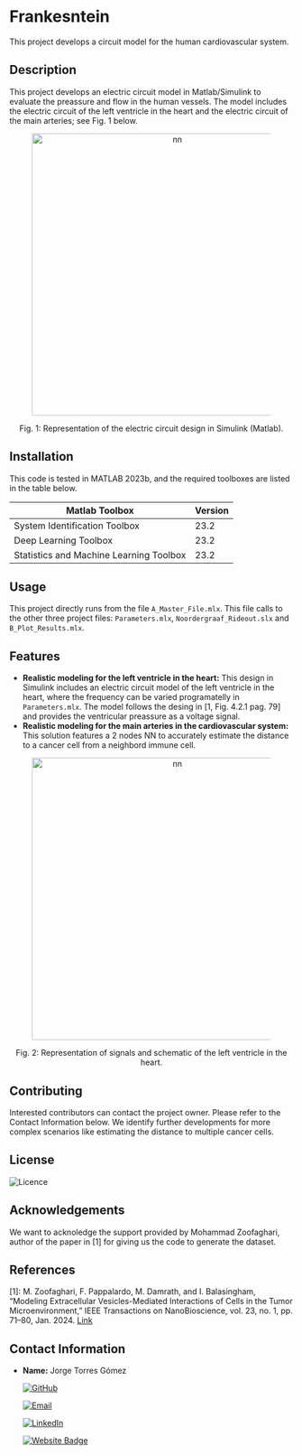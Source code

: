 # Frankesntein
This project develops a circuit model for the human cardiovascular system.

## Description
This project develops an electric circuit model in Matlab/Simulink to evaluate the preassure and flow in the human vessels. The model includes the electric circuit of the left ventricle in the heart and the electric circuit of the main arteries; see Fig. 1 below.

<figure>
    <p align="center">
        <img src="https://github.com/tkn-tub/NN_molecular_communications/blob/main/Figures/simulink.png?raw=true" alt="nn" width="500">
    </p>
</figure>
<p align="center">
Fig. 1: Representation of the electric circuit design in Simulink (Matlab).
</p>

## Installation
This code is tested in MATLAB 2023b, and the required toolboxes are listed in the table below.

| Matlab Toolbox  | Version |
| ------------- | ------------- |
| System Identification Toolbox  | 23.2  |
| Deep Learning Toolbox  | 23.2  |
|Statistics and Machine Learning Toolbox|23.2|

## Usage

This project directly runs from the file `A_Master_File.mlx`. This file calls to the other three project files: `Parameters.mlx`, `Noordergraaf_Rideout.slx` and `B_Plot_Results.mlx`.

## Features
- **Realistic modeling for the left ventricle in the heart:** This design in Simulink includes an electric circuit model of the left ventricle in the heart, where the frequency can be varied programatelly in `Parameters.mlx`. The model follows the desing in [1, Fig. 4.2.1 pag. 79] and provides the ventricular preassure as a voltage signal.
- **Realistic modeling for the main arteries in the cardiovascular system:** This solution features a 2 nodes NN to accurately estimate the distance to a cancer cell from a neighbord immune cell.

<figure>
    <p align="center">
        <img src="https://github.com/tkn-tub/frankesntein/blob/main/Figures/heart.png?raw=true" alt="nn" width="500">
    </p>
</figure>
<p align="center">
Fig. 2: Representation of signals and schematic of the left ventricle in the heart.
</p>

## Contributing
Interested contributors can contact the project owner. Please refer to the Contact Information below. We identify further developments for more complex scenarios like estimating the distance to multiple cancer cells.

## License
![Licence](https://img.shields.io/github/license/larymak/Python-project-Scripts)

## Acknowledgements
We want to acknoledge the support provided by Mohammad Zoofaghari, author of the paper in [1] for giving us the code to generate the dataset.

## References
<a name="fn1">[1]</a>: M. Zoofaghari, F. Pappalardo, M. Damrath, and I. Balasingham, “Modeling Extracellular Vesicles-Mediated Interactions of Cells in the Tumor Microenvironment,” IEEE Transactions on NanoBioscience,
vol. 23, no. 1, pp. 71–80, Jan. 2024. [Link](https://ieeexplore.ieee.org/document/10149035)

## Contact Information

- **Name:** Jorge Torres Gómez

    [![GitHub](https://img.shields.io/badge/GitHub-181717?logo=github)](https://github.com/jorge-torresgomez)

    [![Email](https://img.shields.io/badge/Email-jorge.torresgomez@ieee.org-D14836?logo=gmail&logoColor=white)](mailto:jorge.torresgomez@ieee.org)

    [![LinkedIn](https://img.shields.io/badge/LinkedIn-torresgomez-blue?logo=linkedin&style=flat-square)](https://www.linkedin.com/in/torresgomez/)

    [![Website Badge](https://img.shields.io/badge/Website-Homepage-blue?logo=web)](https://www.tkn.tu-berlin.de/team/torres-gomez/)